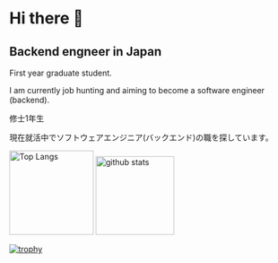 # Hi there 👋
## Backend engneer in Japan
First year graduate student.

I am currently job hunting and aiming to become a software engineer (backend).

修士1年生

現在就活中でソフトウェアエンジニア(バックエンド)の職を探しています。

<p align="left"> 
  <img alt="Top Langs" height="150px" src="https://github-readme-stats.vercel.app/api/top-langs/?username=Fujiwara-kun&layout=compact&show_icons=true&theme=onedark" />
  <img alt="github stats" height="140px" src="https://github-readme-stats.vercel.app/api?username=Fujiwara-kun&theme=onedark&show_icons=ture" />
</p>

[![trophy](https://github-profile-trophy.vercel.app/?username=Fujiwara-kun&theme=onedark&column=7
)](https://github.com/ryo-ma/github-profile-trophy)

<!--
**Fujiwara-kun/Fujiwara-kun** is a ✨ _special_ ✨ repository because its `README.md` (this file) appears on your GitHub profile.

Here are some ideas to get you started:

- 🔭 I’m currently working on ...
- 🌱 I’m currently learning ...
- 👯 I’m looking to collaborate on ...
- 🤔 I’m looking for help with ...
- 💬 Ask me about ...
- 📫 How to reach me: ...
- 😄 Pronouns: ...
- ⚡ Fun fact: ...
-->
